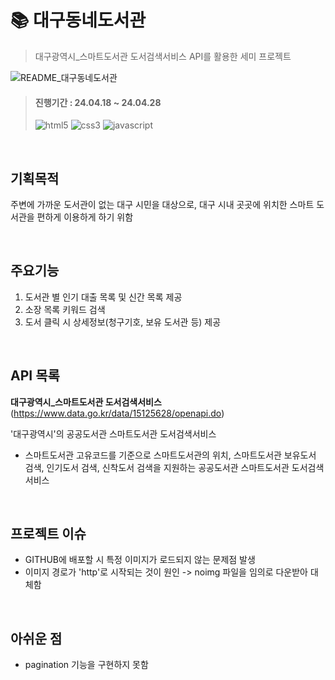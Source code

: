 # 📚 대구동네도서관

> 대구광역시\_스마트도서관 도서검색서비스 API를 활용한 세미 프로젝트

![README_대구동네도서관](https://github.com/59Youn/project_Daegu/assets/162939328/a769e1be-3d58-421f-838f-3c9d3a265a80)

> #### 진행기간 : 24.04.18 ~ 24.04.28
>
> ![html5](https://img.shields.io/badge/html5-E34F26.svg?&style=for-the-badge&logo=html5&logoColor=white)
> ![css3](https://img.shields.io/badge/css3-1572B6.svg?&style=for-the-badge&logo=css3&logoColor=white)
> ![javascript](https://img.shields.io/badge/javascript-F7DF1E.svg?&style=for-the-badge&logo=javascript&logoColor=white)

<br>

## 기획목적

주변에 가까운 도서관이 없는 대구 시민을 대상으로, 대구 시내 곳곳에 위치한 스마트 도서관을 편하게 이용하게 하기 위함

<br>

## 주요기능

1. 도서관 별 인기 대출 목록 및 신간 목록 제공
2. 소장 목록 키워드 검색
3. 도서 클릭 시 상세정보(청구기호, 보유 도서관 등) 제공

<br>

## API 목록

**대구광역시\_스마트도서관 도서검색서비스**
(https://www.data.go.kr/data/15125628/openapi.do)

'대구광역시'의 공공도서관 스마트도서관 도서검색서비스

- 스마트도서관 고유코드를 기준으로 스마트도서관의 위치, 스마트도서관 보유도서 검색, 인기도서 검색, 신착도서 검색을 지원하는 공공도서관 스마트도서관 도서검색서비스

<br>

## 프로젝트 이슈

- GITHUB에 배포할 시 특정 이미지가 로드되지 않는 문제점 발생
- 이미지 경로가 'http'로 시작되는 것이 원인 -> noimg 파일을 임의로 다운받아 대체함

<br>

## 아쉬운 점

- pagination 기능을 구현하지 못함
